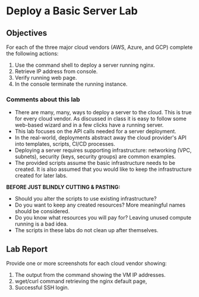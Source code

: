 # Deploy a Basic Server Lab
## Objectives
For each of the three major cloud vendors (AWS, Azure, and GCP) complete the following actions:
1.	Use the command shell to deploy a server running nginx.
2.	Retrieve IP address from console.
3.	Verify running web page.
4.	In the console terminate the running instance.
### Comments about this lab
- There are many, many, ways to deploy a server to the cloud.  This is true for every cloud vendor.  As discussed in class it is easy to follow some web-based wizard and in a few clicks have a running server.
- This lab focuses on the API calls needed for a server deployment.
- In the real-world, deployments abstract away the cloud provider's API into templates, scripts, CI/CD processes.
- Deploying a server requires supporting infrastructure:  networking (VPC, subnets), security (keys, security groups) are common examples.
- The provided scripts assume the basic infrastructure needs to be created.  It is also assumed that you would like to keep the infrastructure created for later labs.
  
**BEFORE JUST BLINDLY CUTTING & PASTING:**  
- Should you alter the scripts to use existing infrastructure?
- Do you want to keep any created resources?  More meaningful names should be considered.
- Do you know what resources you will pay for?  Leaving unused compute running is a bad idea.
- The scripts in these labs do not clean up after themselves.
  
## Lab Report
Provide one or more screenshots for each cloud vendor showing:
1.	The output from the command showing the VM IP addresses.
2.	wget/curl command retrieving the nginx default page,
3.	Successful SSH login.

